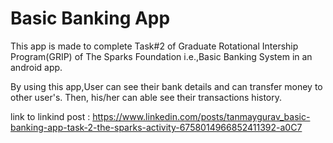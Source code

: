# Basic Banking App
 
This app is made to complete Task#2 of Graduate Rotational Intership Program(GRIP) of The Sparks Foundation i.e.,Basic Banking System in an android app.

By using this app,User can see their bank details and can transfer money to other user's. Then, his/her can able see their transactions history.

link to linkind post :  https://www.linkedin.com/posts/tanmaygurav_basic-banking-app-task-2-the-sparks-activity-6758014966852411392-a0C7

